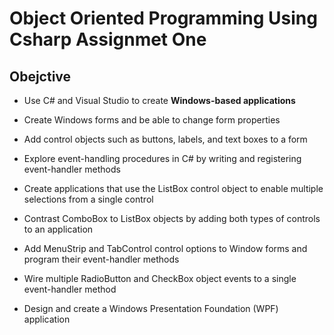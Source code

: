 # Object Oriented Programming Using Csharp Assignmet One


## Obejctive 

- Use C# and Visual Studio to create **Windows-based applications**

- Create Windows forms and be able to change form properties

- Add control objects such as buttons, labels, and text boxes to a form

- Explore event-handling procedures in C# by writing and registering event-handler methods 

- Create applications that use the ListBox control object to enable multiple selections from a single control

- Contrast ComboBox to ListBox objects by adding both types of controls to an application 

- Add MenuStrip and TabControl control options to Window forms and program their event-handler methods

- Wire multiple RadioButton and CheckBox object events to a single event-handler method

- Design and create a Windows Presentation Foundation (WPF) application
